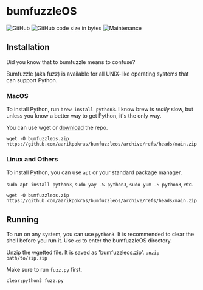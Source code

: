 # bumfuzzleOS
![GitHub](https://img.shields.io/github/license/aarikpokras/bumfuzzleOS) ![GitHub code size in bytes](https://img.shields.io/github/languages/code-size/aarikpokras/bumfuzzleOS) ![Maintenance](https://img.shields.io/maintenance/yes/2022)
## Installation
Did you know that to bumfuzzle means to confuse?

Bumfuzzle (aka fuzz) is available for all UNIX-like operating systems that can support Python.
### MacOS
To install Python, run `brew install python3`. I know brew is *really* slow, but unless you know a better way to get Python, it's the only way.

You can use wget or <a href = "https://github.com/aarikpokras/bumfuzzleos/archive/refs/heads/main.zip">download</a> the repo.

`wget -O bumfuzzleos.zip https://github.com/aarikpokras/bumfuzzleos/archive/refs/heads/main.zip`
### Linux and Others
To install Python, you can use `apt` or your standard package manager.

`sudo apt install python3`, `sudo yay -S python3`, `sudo yum -S python3`, etc.

`wget -O bumfuzzleos.zip https://github.com/aarikpokras/bumfuzzleos/archive/refs/heads/main.zip`
## Running
To run on any system, you can use `python3`. It is recommended to clear the shell before you run it. Use `cd` to enter the bumfuzzleOS directory.

Unzip the wgetted file. It is saved as 'bumfuzzleos.zip'. `unzip path/to/zip.zip`

Make sure to run `fuzz.py` first.

`clear;python3 fuzz.py`
